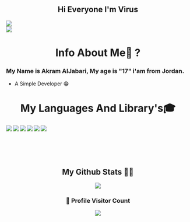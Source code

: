 
<h2 align="center">Hi Everyone I'm Virus</h2>

  <img align="center" src="https://discord.c99.nl/widget/theme-1/608224231322419202.png"/> 

  <br/>
    <img src="https://komarev.com/ghpvc/?username=AkramAlJabari"/>
</div>
<h1 align="center">Info About Me🤔 ?</h1> 
<h3>My Name is Akram AlJabari, My age is "17" i'am from Jordan. </h3>

- A Simple Developer 😁

<h1 id="skills" align="center">My Languages And Library's🎓</h1> 

<img align="left" src="https://img.icons8.com/color/48/000000/javascript.png"/>
<img align="left" src="https://img.icons8.com/color/48/000000/express.png"/>
<img align="left" src="https://img.icons8.com/color/48/000000/nodejs.png"/>
<img align="left" src="https://img.icons8.com/color/48/000000/html-5--v1.png"/>
<img align="left" src="https://img.icons8.com/color/48/000000/css3"/>
<img align="left" src="https://img.icons8.com/color/48/000000/mongodb.png"/>
<br>
<br>
<br>
<br>
<br>
 <h2 align="center">My Github Stats 👨‍💻</h1>
  <div align="center">
  <img  src="https://github-readme-stats.vercel.app/api?username=AkramAlJabari&show_icons=true&theme=tokyonight"/>
</div>
<div align=center>
  <h3><b>📍 Profile Visitor Count</b></h3>
</div>
    

<p align="center" >   
  <img src="https://profile-counter.glitch.me/AkramAlJabari/count.svg" />  
</p>
